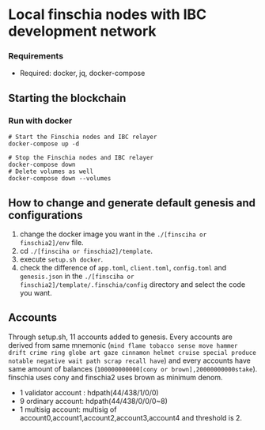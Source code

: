 # Local finschia nodes with IBC development network

### Requirements

- Required: docker, jq, docker-compose

## Starting the blockchain

### Run with docker

```shell
# Start the Finschia nodes and IBC relayer
docker-compose up -d

# Stop the Finschia nodes and IBC relayer
docker-compose down
# Delete volumes as well
docker-compose down --volumes
```

## How to change and generate default genesis and configurations

1. change the docker image you want in the `./[finsciha or finschia2]/env` file.
2. cd `./[finsciha or finschia2]/template`.
3. execute `setup.sh docker`.
4. check the difference of `app.toml`, `client.toml`, `config.toml` and
   `genesis.json` in the `./[finsciha or finschia2]/template/.finschia/config` directory
   and select the code you want.

## Accounts

Through setup.sh, 11 accounts added to genesis. Every accounts are derived from same mnemonic (`mind flame tobacco sense move hammer drift crime ring globe art gaze cinnamon helmet cruise special produce notable negative wait path scrap recall have`) and every accounts have same amount of balances (`100000000000[cony or brown],20000000000stake`). finschia uses cony and finschia2 uses brown as minimum denom.

- 1 validator account : hdpath(44/438/1/0/0)
- 9 ordinary account: hdpath(44/438/0/0/0~8)
- 1 multisig account: multisig of account0,account1,account2,account3,account4 and threshold is 2.
